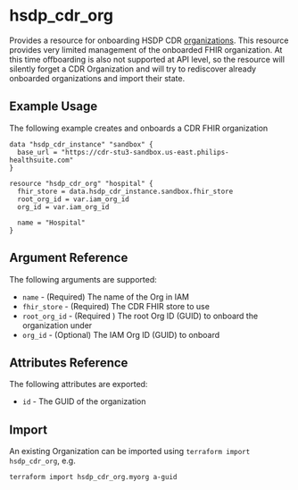# hsdp_cdr_org
Provides a resource for onboarding HSDP CDR [organizations](https://www.hsdp.io/documentation/clinical-data-repository/stu3/getting-started/ehr).
This resource provides very limited management of the onboarded FHIR organization. At this time offboarding is also
not supported at API level, so the resource will silently forget a CDR Organization and will try to 
rediscover already onboarded organizations and import their state.

## Example Usage

The following example creates and onboards a CDR FHIR organization

```hcl
data "hsdp_cdr_instance" "sandbox" {
  base_url = "https://cdr-stu3-sandbox.us-east.philips-healthsuite.com"
}

resource "hsdp_cdr_org" "hospital" {
  fhir_store = data.hsdp_cdr_instance.sandbox.fhir_store
  root_org_id = var.iam_org_id
  org_id = var.iam_org_id

  name = "Hospital"
}
```

## Argument Reference

The following arguments are supported:

* `name` - (Required) The name of the Org in IAM
* `fhir_store` - (Required) The CDR FHIR store to use
* `root_org_id` - (Required ) The root Org ID (GUID) to onboard the organization under
* `org_id` - (Optional) The IAM Org ID (GUID) to onboard

## Attributes Reference

The following attributes are exported:

* `id` - The GUID of the organization

## Import

An existing Organization can be imported using `terraform import hsdp_cdr_org`, e.g.

```bash
terraform import hsdp_cdr_org.myorg a-guid
```

